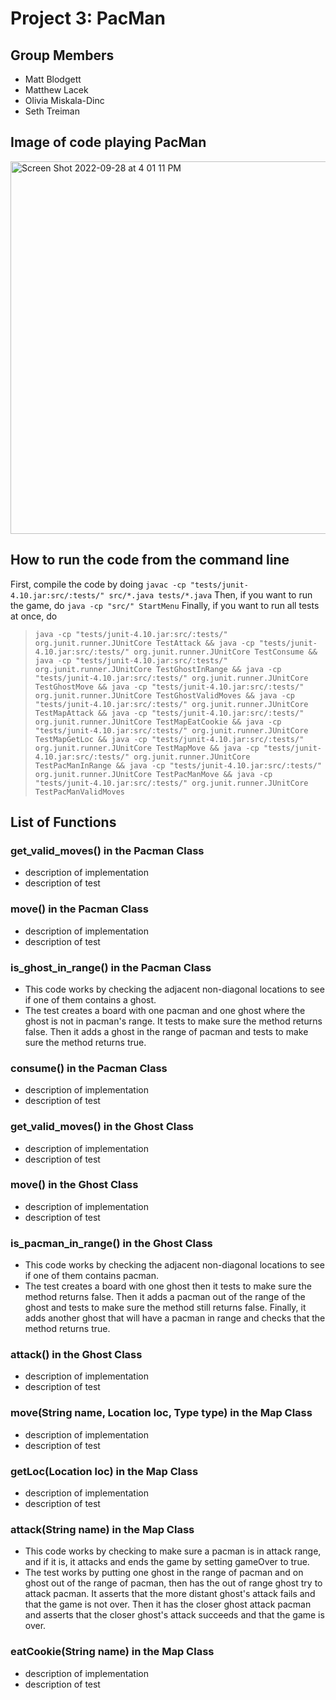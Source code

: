 # Project 3: PacMan

## Group Members
- Matt Blodgett
- Matthew Lacek
- Olivia Miskala-Dinc
- Seth Treiman
## Image of code playing PacMan
<img width="596" alt="Screen Shot 2022-09-28 at 4 01 11 PM" src="https://user-images.githubusercontent.com/14205490/192877557-dbdddf33-d2a1-4b07-92fe-55b6a8f61d8c.png">

## How to run the code from the command line
First, compile the code by doing
```javac -cp "tests/junit-4.10.jar:src/:tests/" src/*.java tests/*.java```
Then, if you want to run the game, do
```java -cp "src/" StartMenu```
Finally, if you want to run all tests at once, do

> ``` java -cp "tests/junit-4.10.jar:src/:tests/" org.junit.runner.JUnitCore TestAttack && java -cp "tests/junit-4.10.jar:src/:tests/" org.junit.runner.JUnitCore TestConsume && java -cp "tests/junit-4.10.jar:src/:tests/" org.junit.runner.JUnitCore TestGhostInRange && java -cp "tests/junit-4.10.jar:src/:tests/" org.junit.runner.JUnitCore TestGhostMove && java -cp "tests/junit-4.10.jar:src/:tests/" org.junit.runner.JUnitCore TestGhostValidMoves && java -cp "tests/junit-4.10.jar:src/:tests/" org.junit.runner.JUnitCore TestMapAttack && java -cp "tests/junit-4.10.jar:src/:tests/" org.junit.runner.JUnitCore TestMapEatCookie && java -cp "tests/junit-4.10.jar:src/:tests/" org.junit.runner.JUnitCore TestMapGetLoc && java -cp "tests/junit-4.10.jar:src/:tests/" org.junit.runner.JUnitCore TestMapMove && java -cp "tests/junit-4.10.jar:src/:tests/" org.junit.runner.JUnitCore TestPacManInRange && java -cp "tests/junit-4.10.jar:src/:tests/" org.junit.runner.JUnitCore TestPacManMove && java -cp "tests/junit-4.10.jar:src/:tests/" org.junit.runner.JUnitCore TestPacManValidMoves ```

## List of Functions
### get_valid_moves() in the Pacman Class
- description of implementation
- description of test 

### move() in the Pacman Class
- description of implementation
- description of test 

### is_ghost_in_range() in the Pacman Class
- This code works by checking the adjacent non-diagonal locations to see if one of them contains a ghost.
- The test creates a board with one pacman and one ghost where the ghost is not in pacman's range. It tests to make sure the method returns false. Then it adds a ghost in the range of pacman and tests to make sure the method returns true.

### consume() in the Pacman Class
- description of implementation
- description of test 

### get_valid_moves() in the Ghost Class
- description of implementation
- description of test 

### move() in the Ghost Class
- description of implementation
- description of test 

### is_pacman_in_range() in the Ghost Class
- This code works by checking the adjacent non-diagonal locations to see if one of them contains pacman.
- The test creates a board with one ghost then it tests to make sure the method returns false. Then it adds a pacman out of the range of the ghost and tests to make sure the method still returns false. Finally, it adds another ghost that will have a pacman in range and checks that the method returns true.

### attack() in the Ghost Class
- description of implementation
- description of test 

### move(String name, Location loc, Type type) in the Map Class
- description of implementation
- description of test 

### getLoc(Location loc) in the Map Class
- description of implementation
- description of test 

### attack(String name) in the Map Class
- This code works by checking to make sure a pacman is in attack range, and if it is, it attacks and ends the game by setting gameOver to true.
- The test works by putting one ghost in the range of pacman and on ghost out of the range of pacman, then has the out of range ghost try to attack pacman. It asserts that the more distant ghost's attack fails and that the game is not over. Then it has the closer ghost attack pacman and asserts that the closer ghost's attack succeeds and that the game is over.

### eatCookie(String name) in the Map Class
- description of implementation
- description of test 



